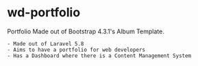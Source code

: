 # wd-portfolio

Portfolio Made out of Bootstrap 4.3.1's Album Template.

    - Made out of Laravel 5.8
	- Aims to have a portfolio for web developers
    - Has a Dashboard where there is a Content Management System
